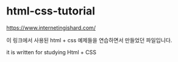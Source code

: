 # html-css-tutorial

https://www.internetingishard.com/

이 링크에서 사용된 html + css 예제들을 연습하면서 만들었던 파일입니다. 

it is written for studying Html + CSS 
